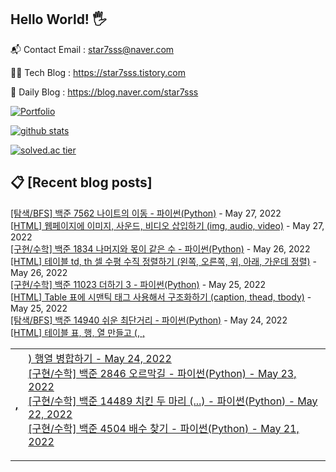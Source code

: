 ## Hello World! 🖐

📬 Contact Email : star7sss@naver.com

👨‍💻 Tech Blog : https://star7sss.tistory.com

🤪 Daily Blog : https://blog.naver.com/star7sss

[![Portfolio](https://img.shields.io/badge/Portfolio-%23000000.svg?style=for-the-badge&logo=firefox&logoColor=#FF7139)](https://fern-way-13f.notion.site/Jang-Thang-3b7b327981a2456c8ee5952eadb848b9)

[![github stats](https://github-readme-stats.vercel.app/api?username=jangThang&show_icons=true&hide_border=False)](https://star7sss.tistory.com)

[![solved.ac tier](http://mazassumnida.wtf/api/v2/generate_badge?boj=star7sss)](https://solved.ac/star7sss)

## 📋 [Recent blog posts]
[[탐색/BFS] 백준 7562 나이트의 이동 - 파이썬(Python)](https://star7sss.tistory.com/374) - May 27, 2022<br>
[[HTML] 웹페이지에 이미지, 사운드, 비디오 삽입하기 (img, audio, video)](https://star7sss.tistory.com/586) - May 27, 2022<br>
[[구현/수학] 백준 1834 나머지와 몫이 같은 수 - 파이썬(Python)](https://star7sss.tistory.com/373) - May 26, 2022<br>
[[HTML] 테이블 td, th 셀 수평 수직 정렬하기 (왼쪽, 오른쪽, 위, 아래, 가운데 정렬)](https://star7sss.tistory.com/583) - May 26, 2022<br>
[[구현/수학] 백준 11023 더하기 3 - 파이썬(Python)](https://star7sss.tistory.com/371) - May 25, 2022<br>
[[HTML] Table 표에 시맨틱 태그 사용해서 구조화하기 (caption, thead, tbody)](https://star7sss.tistory.com/582) - May 25, 2022<br>
[[탐색/BFS] 백준 14940 쉬운 최단거리 - 파이썬(Python)](https://star7sss.tistory.com/370) - May 24, 2022<br>
[[HTML] 테이블 표, 행, 열 만들고 (<table>, <tr>, <th>, <td>) 행열 병합하기](https://star7sss.tistory.com/581) - May 24, 2022<br>
[[구현/수학] 백준 2846 오르막길 - 파이썬(Python)](https://star7sss.tistory.com/368) - May 23, 2022<br>
[[구현/수학] 백준 14489 치킨 두 마리 (...) - 파이썬(Python)](https://star7sss.tistory.com/366) - May 22, 2022<br>
[[구현/수학] 백준 4504 배수 찾기 - 파이썬(Python)](https://star7sss.tistory.com/365) - May 21, 2022<br>

